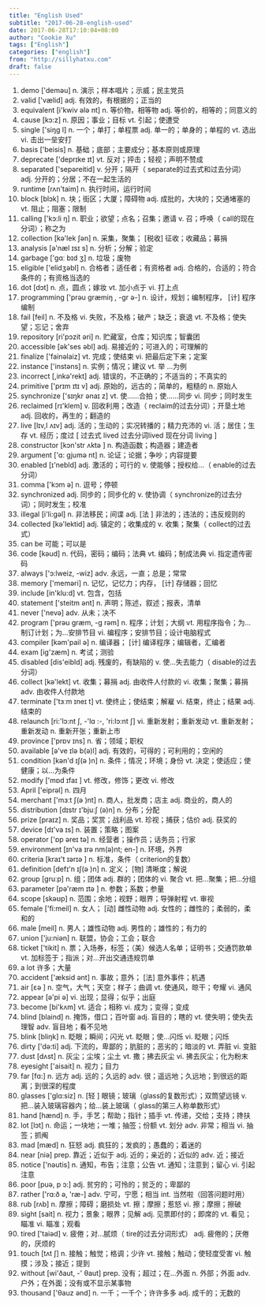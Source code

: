```yaml
---
title: "English Used"
subtitle: "2017-06-28-english-used"
date: 2017-06-28T17:10:04+08:00
author: "Cookie Xu"
tags: ["English"]
categories: ["english"]
from: "http://sillyhatxu.com"
draft: false
---
```


1. demo ['deməu]
n. 演示；样本唱片；示威；民主党员
2. valid ['vælid]
adj. 有效的，有根据的；正当的
3. equivalent [i'kwiv ələ nt]
n. 等价物，相等物
adj. 等价的，相等的；同意义的
4. cause [kɔ:z]
n. 原因；事业；目标
vt. 引起；使遭受
5. single ['siŋɡ l]
n. 一个；单打；单程票
adj. 单一的；单身的；单程的
vt. 选出
vi. 击出一垒安打
6. basis ['beisis]
n. 基础；底部；主要成分；基本原则或原理
7. deprecate ['deprɪke ɪt]
vt. 反对；抨击；轻视；声明不赞成
8. separated ['sepəreitid]
v. 分开；隔开（ separate的过去式和过去分词）
adj. 分开的；分居；不在一起生活的
9. runtime [rʌn'taim]
n. 执行时间，运行时间
10. block [blɔk]
n. 块；街区；大厦；障碍物
adj. 成批的，大块的；交通堵塞的
vt. 阻止；阻塞；限制
11. calling ['kɔ:li ŋ]
n. 职业；欲望；点名；召集；邀请
v. 召；呼唤（ call的现在分词）；称之为
12. collection [kə'lek ʃən]
n. 采集，聚集； [税收] 征收；收藏品；募捐
13. analysis [ə'næl ɪsɪ s]
n. 分析；分解；验定
14. garbage ['gɑː bɪd ʒ]
n. 垃圾；废物
15. eligible ['elidʒəbl]
n. 合格者；适任者；有资格者
adj. 合格的，合适的；符合条件的；有资格当选的
16. dot [dɔt]
n. 点，圆点；嫁妆
vt. 加小点于
vi. 打上点
17. programming ['prəu ɡræmiŋ , -ɡr ə-]
n. 设计，规划；编制程序， [计] 程序编制
18. fail [feil]
n. 不及格
vi. 失败，不及格；破产；缺乏；衰退
vt. 不及格；使失望；忘记；舍弃
19. repository [ri'pɔzit əri]
n. 贮藏室，仓库；知识库；智囊团
20. accessible [ək'ses əbl]
adj. 易接近的；可进入的；可理解的
21. finalize ['fainəlaiz]
vt. 完成；使结束
vi. 把最后定下来；定案
22. instance ['instəns]
n. 实例；情况；建议
vt. 举 ...为例
23. incorrect [,inkə'rekt]
adj. 错误的，不正确的；不适当的；不真实的
24. primitive ['prɪm ɪtɪ v]
adj. 原始的，远古的；简单的，粗糙的
n. 原始人
25. synchronize ['sɪŋkr ənaɪ z]
vt. 使……合拍；使……同步
vi. 同步；同时发生
26. reclaimed [rɪ'klem]
v. 回收利用；改造（ reclaim的过去分词）；开垦土地
adj. 回收的，再生的；翻造的
27. live [lɪv,l ʌɪv]
adj. 活的；生动的；实况转播的；精力充沛的
vi. 活；居住；生存
vt. 经历；度过
[ 过去式 lived 过去分词lived 现在分词 living ]
28. constructor [kɔn'str ʌktə ]
n. 构造函数；构造器；建造者
29. argument ['ɑ: ɡjumə nt]
n. 论证；论据；争吵；内容提要
30. enabled [ɪ'nebld]
adj. 激活的；可行的
v. 使能够；授权给…（ enable的过去分词）
31. comma ['kɔm ə]
n. 逗号；停顿
32. synchronized
adj. 同步的；同步化的
v. 使协调（ synchronize的过去分词）；同时发生；校准
33. illegal [i'li:gəl]
n. 非法移民；间谍
adj. [法 ] 非法的；违法的；违反规则的
34. collected [kə'lektid]
adj. 镇定的；收集成的
v. 收集；聚集（ collect的过去式）
35. can be
可能；可以是
36. code [kəud]
n. 代码，密码；编码；法典
vt. 编码；制成法典
vi. 指定遗传密码
37. always ['ɔ:lweiz, -wiz]
adv. 永远，一直；总是；常常
38. memory ['meməri]
n. 记忆，记忆力；内存， [计] 存储器；回忆
39. include [in'klu:d]
vt. 包含，包括
40. statement ['steitm ənt]
n. 声明；陈述，叙述；报表，清单
41. never ['nevə]
adv. 从未；决不
42. program ['prəu ɡræm, -ɡ rəm]
n. 程序；计划；大纲
vt. 用程序指令；为…制订计划；为…安排节目
vi. 编程序；安排节目；设计电脑程式
43. compiler [kəm'pail ə]
n. 编译器； [计] 编译程序；编辑者，汇编者
44. exam [iɡ'zæm]
n. 考试；测验
45. disabled [dis'eibld]
adj. 残废的，有缺陷的
v. 使…失去能力（ disable的过去分词）
46. collect [kə'lekt]
vt. 收集；募捐
adj. 由收件人付款的
vi. 收集；聚集；募捐
adv. 由收件人付款地
47. terminate ['tɜːm ɪneɪ t]
vt. 使终止；使结束；解雇
vi. 结束，终止；结果
adj. 结束的
48. relaunch [ri:'lɔ:nt ʃ, -'lɑ :-, 'ri:lɔ:nt ʃ]
vi. 重新发射；重新发动
vt. 重新发射；重新发动
n. 重新开张；重新上市
49. province ['prɒv ɪns]
n. 省；领域；职权
50. available [ə've ɪlə b(ə)l]
adj. 有效的，可得的；可利用的；空闲的
51. condition [kən'd ɪʃ(ə )n]
n. 条件；情况；环境；身份
vt. 决定；使适应；使健康；以…为条件
52. modify ['mɒd ɪfaɪ ]
vt. 修改，修饰；更改
vi. 修改
53. April ['eiprəl]
n. 四月
54. merchant ['mɜːt ʃ(ə )nt]
n. 商人，批发商；店主
adj. 商业的，商人的
55. distribution [dɪstr ɪ'bjuːʃ (ə)n]
n. 分布；分配
56. prize [praɪz]
n. 奖品；奖赏；战利品
vt. 珍视；捕获；估价
adj. 获奖的
57. device [dɪ'va ɪs]
n. 装置；策略；图案
58. operator ['ɒp əreɪ tə]
n. 经营者；操作员；话务员；行家
59. environment [ɪn'va ɪrə nm(ə)nt; en-]
n. 环境，外界
60. criteria [kraɪ't ɪərɪə ]
n. 标准，条件（ criterion的复数）
61. definition [defɪ'n ɪʃ(ə )n]
n. 定义； [物] 清晰度；解说
62. group [gruːp]
n. 组；团体
adj. 群的；团体的
vi. 聚合
vt. 把…聚集；把…分组
63. parameter [pə'ræm ɪtə ]
n. 参数；系数；参量
64. scope [skəʊp]
n. 范围；余地；视野；眼界；导弹射程
vt. 审视
65. female ['fi:meil]
n. 女人； [动] 雌性动物
adj. 女性的；雌性的；柔弱的，柔和的
66. male [meil]
n. 男人；雄性动物
adj. 男性的；雄性的；有力的
67. union ['ju:niən]
n. 联盟，协会；工会；联合
68. ticket ['tikit]
n. 票；入场券，标签；（美）候选人名单；证明书；交通罚款单
vt. 加标签于；指派；对…开出交通违规罚单
69. a lot
许多；大量
70. accident ['æksid ənt]
n. 事故；意外； [法] 意外事件；机遇
71. air [εə ]
n. 空气，大气；天空；样子；曲调
vt. 使通风，晾干；夸耀
vi. 通风
72. appear [ə'pi ə]
vi. 出现；显得；似乎；出庭
73. become [bi'kʌm]
vt. 适合；相称
vi. 成为；变得；变成
74. blind [blaind]
n. 掩饰，借口；百叶窗
adj. 盲目的；瞎的
vt. 使失明；使失去理智
adv. 盲目地；看不见地
75. blink [bliŋk]
n. 眨眼；瞬间；闪光
vt. 眨眼；使…闪烁
vi. 眨眼；闪烁
76. dirty ['də:ti]
adj. 下流的，卑鄙的；肮脏的；恶劣的；暗淡的
vt. 弄脏
vi. 变脏
77. dust [dʌst]
n. 灰尘；尘埃；尘土
vt. 撒；拂去灰尘
vi. 拂去灰尘；化为粉末
78. eyesight ['aisait]
n. 视力；目力
79. far [fɑ:]
n. 远方
adj. 远的；久远的
adv. 很；遥远地；久远地；到很远的距离；到很深的程度
80. glasses ['glɑ:siz]
n. [轻 ] 眼镜；玻璃（glass的复数形式）；双筒望远镜
v. 把…装入玻璃容器内；给…装上玻璃（ glass的第三人称单数形式）
81. hand [hænd]
n. 手，手艺；帮助；指针；插手
vt. 传递，交给；支持；搀扶
82. lot [lɔt]
n. 命运；一块地；一堆；抽签；份额
vt. 划分
adv. 非常；相当
vi. 抽签；抓阄
83. mad [mæd]
n. 狂怒
adj. 疯狂的；发疯的；愚蠢的；着迷的
84. near [niə]
prep. 靠近；近似于
adj. 近的；亲近的；近似的
adv. 近；接近
85. notice ['nəutis]
n. 通知，布告；注意；公告
vt. 通知；注意到；留心
vi. 引起注意
86. poor [puə, p ɔ:]
adj. 贫穷的；可怜的；贫乏的；卑鄙的
87. rather ['rɑ:ð ə, 'ræ-]
adv. 宁可，宁愿；相当
int. 当然啦（回答问题时用）
88. rub [rʌb]
n. 摩擦；障碍；磨损处
vt. 擦；摩擦；惹怒
vi. 擦；摩擦；擦破
89. sight [sait]
n. 视力；景象；眼界；见解
adj. 见票即付的；即席的
vt. 看见；瞄准
vi. 瞄准；观看
90. tired ['taiəd]
v. 疲倦；对…腻烦（ tire的过去分词形式）
adj. 疲倦的；厌倦的，厌烦的
91. touch [tʌt ʃ]
n. 接触；触觉；格调；少许
vt. 接触；触动；使轻度受害
vi. 触摸；涉及；接近；提到
92. without [wi'ðaut, -' θaut]
prep. 没有；超过；在…外面
n. 外部；外面
adv. 户外；在外面；没有或不显示某事物
93. thousand ['θauz ənd]
n. 一千；一千个；许许多多
adj. 成千的；无数的
